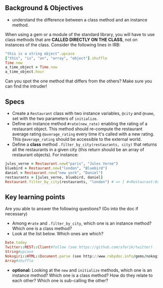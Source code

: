 ## Background & Objectives

- understand the difference between a class method and an instance method.

When using a gem or a module of the standard library, you will have to use class methods that are **CALLED DIRECTLY ON THE CLASS**, not on instances of the class. Consider the following lines in IRB:

```ruby
"this is a string object".upcase
["this", "is", "an", "array", "object"].shuffle
Time.now
a_time_object = Time.now
a_time_object.hour
```

Can you spot the one method that differs from the others? Make sure you can find the intruder!

## Specs
- Create a `Restaurant` class with two instance variables, `@city` and `@name`, set with the two parameters of `initialize`.
- Define an instance method `#rate(new_rate)` enabling the rating of a restaurant object. This method should re-compute the restaurant average rating `@average_rating` every time it's called with a new rating. This `@average_rating` should be accessible to the external world.
- Define a **class** method `.filter_by_city(restaurants, city)` that returns all the restaurants in a given city (this return should be an array of restaurant objects). For instance:

```ruby
jules_verne = Restaurant.new("paris", "Jules Verne")
bluebird = Restaurant.new("london", "Bluebird")
daniel = Restaurant.new("new york", "Daniel")
restaurants = [jules_verne, bluebird, daniel]
Restaurant.filter_by_city(restaurants, "london") # => [ #<Restaurant:0x007f9a43bb7eb8 @city="london", @name="Bluebird"> ]
```

## Key learning points

Are you able to answer the following questions? (Go into the doc if necessary)

- Among `#rate` and `.filter_by_city`, which one is an instance method? Which one is a class method?
- Look at the list below. Which ones are which?

```ruby
Date.today
Twitter::REST::Client#follow (see https://github.com/sferik/twitter)
String#upcase
Nokogiri::HTML::Document.parse (see http://www.rubydoc.info/gems/nokogiri/Nokogiri/XML/Document)
Array#shuffle
```

- **optional:** Looking at the `new` and `initialize` methods, which one is an instance method? Which one is a class method? How do they relate to each other? Which one is sub-calling the other?
